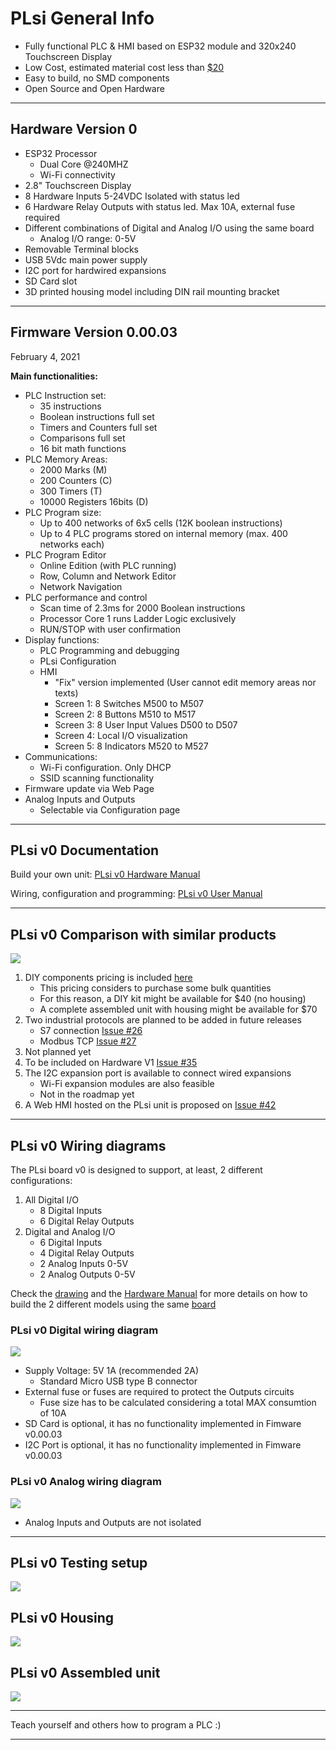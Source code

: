 # **PLsi General Info**

+ Fully functional PLC & HMI based on ESP32 module and 320x240 Touchscreen Display  
+ Low Cost, estimated material cost less than [$20](hard/v0/)
+ Easy to build, no SMD components
+ Open Source and Open Hardware

-----------------------------------------------------------------------------------------

## Hardware Version 0

- ESP32 Processor
	+ Dual Core @240MHZ
	+ Wi-Fi connectivity
- 2.8" Touchscreen Display
- 8 Hardware Inputs 5-24VDC Isolated with status led
- 6 Hardware Relay Outputs with status led. Max 10A, external fuse required
- Different combinations of Digital and Analog I/O using the same board
	+ Analog I/O range: 0-5V 
- Removable Terminal blocks
- USB 5Vdc main power supply
- I2C port for hardwired expansions
- SD Card slot
- 3D printed housing model including DIN rail mounting bracket

-----------------------------------------------------------------------------------------

## Firmware Version 0.00.03
February 4, 2021

**Main functionalities:**

- PLC Instruction set: 
	+ 35 instructions
	+ Boolean instructions full set
	+ Timers and Counters full set
	+ Comparisons full set
	+ 16 bit math functions
- PLC Memory Areas:
	+ 2000 Marks (M)
	+ 200 Counters (C) 
	+ 300 Timers (T)
	+ 10000 Registers 16bits (D)
- PLC Program size:
	+ Up to 400 networks of 6x5 cells (12K boolean instructions)
	+ Up to 4 PLC programs stored on internal memory (max. 400 networks each)
- PLC Program Editor
	+ Online Edition (with PLC running)
	+ Row, Column and Network Editor
	+ Network Navigation
- PLC performance and control
	+ Scan time of 2.3ms for 2000 Boolean instructions
	+ Processor Core 1 runs Ladder Logic exclusively
	+ RUN/STOP with user confirmation
- Display functions:
	+ PLC Programming and debugging
	+ PLsi Configuration
	+ HMI
		- "Fix" version implemented (User cannot edit memory areas nor texts)
		- Screen 1: 8 Switches M500 to M507
		- Screen 2: 8 Buttons  M510 to M517
		- Screen 3: 8 User Input Values D500 to D507 
		- Screen 4: Local I/O visualization
		- Screen 5: 8 Indicators M520 to M527
- Communications:
	+ Wi-Fi configuration. Only DHCP
	+ SSID scanning functionality
- Firmware update via Web Page
- Analog Inputs and Outputs
	+ Selectable via Configuration page

-----------------------------------------------------------------------------------------

## PLsi v0 Documentation

Build your own unit: [PLsi v0 Hardware Manual](./doc/PLsi_v0_Hardware_Manual.pdf)

Wiring, configuration and programming: [PLsi v0 User Manual](./doc/PLsi_v0_User_Manual.pdf)

 <!---
Or watch the Youtube videos: 
 + [Building a PLsi v0 - EN](https://www.youtube.com)
 + [Building a PLsi v0 - SP](https://www.youtube.com)
 + [Configuring and Programming a PLsi v0 - EN](https://www.youtube.com)
 + [Configuring and Programming a PLsi v0 - SP](https://www.youtube.com)
-->
-----------------------------------------------------------------------------------------

## PLsi v0 Comparison with similar products

![](./doc/PLsi_comparison.png)

 1. DIY components pricing is included [here](hard/v0/)
 	- This pricing considers to purchase some bulk quantities
 	- For this reason, a DIY kit might be available for $40 (no housing)
 	- A complete assembled unit with housing might be available for $70
 2. Two industrial protocols are planned to be added in future releases
 	- S7 connection [Issue #26](https://github.com/ElPercha/PLsi/issues/26)
	- Modbus TCP [Issue #27](https://github.com/ElPercha/PLsi/issues/27)
 3. Not planned yet
 4. To be included on Hardware V1 [Issue #35](https://github.com/ElPercha/PLsi/issues/35)
 5. The I2C expansion port is available to connect wired expansions
 	- Wi-Fi expansion modules are also feasible
	- Not in the roadmap yet
 6. A Web HMI hosted on the PLsi unit is proposed on [Issue #42](https://github.com/ElPercha/PLsi/issues/42)

-----------------------------------------------------------------------------------------

## PLsi v0 Wiring diagrams

The PLsi board v0 is designed to support, at least, 2 different configurations:
 1. All Digital I/O
 	- 8 Digital Inputs
	- 6 Digital Relay Outputs
 2. Digital and Analog I/O
 	- 6 Digital Inputs
	- 4 Digital Relay Outputs
 	- 2 Analog Inputs 0-5V
 	- 2 Analog Outputs 0-5V
 
Check the [drawing](./hard/v0/board/schematic/Schematic_PLsi_v0_2021-01-02.pdf) and the [Hardware Manual](./doc/PLsi_v0_Hardware_Manual.pdf) for more details on how to build the 2 different models using the same [board](./hard/v0/board/pictures/PLsi_board.svg)

### PLsi v0 Digital wiring diagram 

![](./doc/PLsi_wiring_digital.svg)

+ Supply Voltage: 5V 1A (recommended 2A)
	- Standard Micro USB type B connector
+ External fuse or fuses are required to protect the Outputs circuits
	- Fuse size has to be calculated considering a total MAX consumtion of 10A
+ SD Card is optional, it has no functionality implemented in Fimware v0.00.03
+ I2C Port is optional, it has no functionality implemented in Fimware v0.00.03

### PLsi v0 Analog wiring diagram

![](./doc/PLsi_wiring_analog.svg)

+ Analog Inputs and Outputs are not isolated

-----------------------------------------------------------------------------------------

## PLsi v0 Testing setup 

![](./hard/v0/board/pictures/PLsi_04.jpg)

## PLsi v0 Housing

![](./hard/v0/housing/pictures/PLsi_v0-Assembly.png)

## PLsi v0 Assembled unit

![](./hard/v0/housing/pictures/4.png)

-----------------------------------------------------------------------------------------

Teach yourself and others how to program a PLC :)

-----------------------------------------------------------------------------------------
